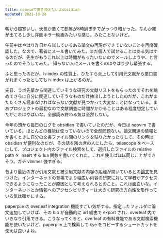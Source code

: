 ```yaml
---
title: neovimで置き換えたいよobsidian
updated: 2021-10-28
---
```


朝から超寒いし、天気が悪くて部屋が8時過ぎまでがっつり暗かった。なんか霧が出てるし少し洋画ホラー映画みたいな感じ。みたことないけど。

午前中はやはり昨日から試しているある論文の再現ができていないことを再度確認した。なので、著者にメール書いてみた。まだ個人で試せることはある気はするのだが、先生がもうこれ以上は時間がもったいないのでメールしようや、と言ったのでそうしてみた。
知らない人にメールを書くのはやはり少し緊張する。

ふと思ったのだが、h-index の性質上、ひたすら炎上して引用元文献から悪口書かれまくったとしても h-index は上がるのか。

先日、ラボ先輩から関連していそうな研究の文献リストをもらったのでそれを眺めてさらに自分に関連していそうなものだけ抽出しようとしたのだが、これがまたたくさん読まなければならない文献が見つかって大変なことになっている。まあプロジェクトの最初なので文献調査に時間がかかることはある程度想定していたがこれはやばいな。全部読み終わる気は全然しない。

今年の頭から毎日のログを obsidian で書いていたのだが、今日は neovim で書いている。ほとんどの機能は使っていないので全然問題ない。論文関連の情報とか書くときに自分の文書ファイル間のリンクを貼りたかったりして、その時は obsidian が便利なのだが、その話を隣の席の人にしたら、telescope をベースにして、プロジェクト内のファイル検索をして、選択したファイルの relative path を insert する lua 関数を書いてくれた。これを使えばほぼ同じことができそう。ガチ vimmer 強すぎる。

昔より最近の方が引用文献と被引用文献の内容の距離が開いているとの[論文](https://dl.acm.org/doi/10.1145/2872518.2890515)を見つけた。インターネットの登場でより幅広い内容の研究に対して学者がアクセスできるようになったことが原因として考えられるとのこと。これは面白いな。インターネットとか情報へのアクセシビリティーは大きく研究の方向性を形作っている気は確かにする。

paperpile の overleaf integration 機能すごい気がする。指定したフォルダに論文追加していけば、その bib が自動的に url 経由で export され、overleaf 内でいきなり引用できる。こうなってくると、overleaf の有料機能である文献検索機能を使いたいけど、paperpile 上で検索して kye をコピーするショートカットを使えば良いよね。
